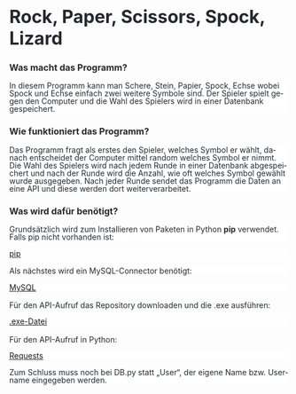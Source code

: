 </head>
<body lang="de-AT" link="#0563c1" vlink="#954f72" dir="ltr"><p style="line-height: 100%; margin-bottom: 0.17in; background: #ffffff">
<font color="#24292f"><font size="6" style="font-size: 24pt"><h1>Rock,
Paper, Scissors, Spock, Lizard</h1></font></font></p>
<p style="line-height: 100%; margin-bottom: 0.17in; background: #ffffff">
<font color="#24292f"><font size="3" style="font-size: 12pt"><h3>Was
macht das Programm?</h3></font></font></p>
<p style="line-height: 100%; margin-bottom: 0.17in; background: #ffffff">
<font color="#24292f">In diesem Programm kann man Schere, Stein,
Papier, Spock, Echse wobei Spock und Echse einfach zwei weitere
Symbole sind. Der Spieler spielt gegen den Computer und die Wahl des
Spielers wird in einer Datenbank gespeichert.</font></p>
<p style="line-height: 100%; margin-bottom: 0.17in; background: #ffffff">
<font color="#24292f"><font size="3" style="font-size: 12pt"><h3>Wie
funktioniert das Programm?</h3></font></font></p>
<p style="line-height: 100%; margin-bottom: 0.17in; background: #ffffff">
<font color="#24292f">Das Programm fragt als erstes den Spieler,
welches Symbol er wählt, danach entscheidet der Computer mittel
random welches Symbol er nimmt. Die Wahl des Spielers wird nach jedem
Runde in einer Datenbank abgespeichert und nach der Runde wird die
Anzahl, wie oft welches Symbol gewählt wurde ausgegeben. Nach jeder
Runde sendet das Programm die Daten an eine API und diese werden dort
weiterverarbeitet. </font>
</p>
<p style="line-height: 100%; margin-bottom: 0.17in; background: #ffffff">
<font color="#24292f"><font size="3" style="font-size: 12pt"><h3>Was
wird dafür benötigt?</h3></font></font></p>
<p style="line-height: 100%; margin-bottom: 0.17in; background: #ffffff">
<font color="#24292f">Grundsätzlich wird zum Installieren von
Paketen in Python </font><font color="#24292f"><b>pip</b></font><font color="#24292f">
verwendet. Falls pip nicht vorhanden ist:</font></p>
<p style="line-height: 100%; margin-bottom: 0.17in; background: #ffffff">
<font color="#0563c1"><u><a href="https://hellocoding.de/blog/coding-language/python/pip">pip</a></u></font></p>
<p style="line-height: 100%; margin-bottom: 0.17in; background: #ffffff">
<font color="#24292f">Als nächstes wird ein MySQL-Connector
benötigt:</font></p>
<p style="line-height: 100%; margin-bottom: 0.17in; background: #ffffff">
<font color="#0563c1"><u><a href="https://www.w3schools.com/python/python_mysql_getstarted.asp">MySQL</a></u></font></p>
<p style="line-height: 100%; margin-bottom: 0.17in; background: #ffffff">
  
<font color="#24292f">Für den API-Aufruf das Repository downloaden und die .exe ausführen:</font></p>
<p style="line-height: 100%; margin-bottom: 0.17in; background: #ffffff">
<font color="#0563c1"><u><a href="https://gitlab.com/sh1n1xs/rock-paper-scissors-data-server/-/tree/main">.exe-Datei</a></u></font></p>
  
<font color="#24292f">Für den API-Aufruf in Python:</font></p>
<p style="line-height: 100%; margin-bottom: 0.17in; background: #ffffff">
<font color="#0563c1"><u><a href="https://www.w3schools.com/python/module_requests.asp">Requests</a></u></font></p>
<p style="line-height: 100%; margin-bottom: 0.17in; background: #ffffff">
<font color="#24292f">Zum Schluss muss noch bei DB.py statt „User“,
der eigene Name bzw. Username eingegeben werden.</font></p>
</body>
</html>
